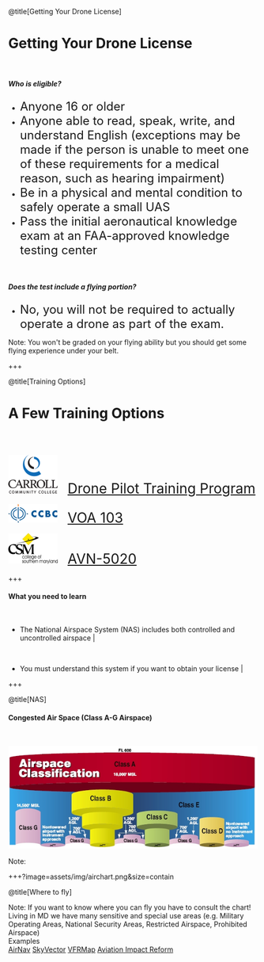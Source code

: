 <div class="slide-bg-style-left"></div><div class="slide-bg-style-right"></div>

@title[Getting Your Drone License]

# Getting Your Drone License

<br>

##### _**Who is eligible?**_

<ul>
  <li class="fragment"><span style="font-size: 24px;">Anyone 16 or older</span></li>
  <li class="fragment"><span style="font-size: 24px;">Anyone able to read, speak, write, and understand English (exceptions may be made if the person is unable to meet one of these requirements for a medical reason, such as hearing impairment)</span></li>
  <li class="fragment"><span style="font-size: 24px;">Be in a physical and mental condition to safely operate a small UAS </span></li>
  <li class="fragment"><span style="font-size: 24px;">Pass the initial aeronautical knowledge exam at an FAA-approved knowledge testing center</span></li>
</ul>

<br>

##### _**Does the test include a flying portion?**_

<ul>
  <li class="fragment"><span style="font-size: 24px;">No, you will not be required to actually operate a drone as part of the exam.</span></li>
</ul>


Note:
You won't be graded on your flying ability but you should get some flying experience under your belt.

+++
<div class="slide-bg-style-left"></div><div class="slide-bg-style-right"></div>

@title[Training Options]

# A Few Training Options

<br>
<br>

![Logo](assets/img/logo_carcc.png)<span style="font-size:28px;padding-left:20px;">[Drone Pilot Training Program](https://www.carrollcc.edu/sites/carroll/Templates/ContentPreview.aspx?id=13309)</span>

![Logo](assets/img/logo_ccbc_2.png)<span style="font-size:28px;padding-left:20px;">[VOA 103](https://flexreg.ccbcmd.edu/flexibleregistration/index.jsp?frc=CE)</span>

![Logo](assets/img/logo_csmd.png)<span style="font-size:28px;padding-left:20px;">[AVN-5020](https://express.csmd.edu/Online/Services?TOKENIDX=1031438944&SS=1&APP=ST&CONSTITUENCY=WBCE)</span>


+++
<div class="slide-bg-style-left"></div><div class="slide-bg-style-right"></div>

#### What you need to learn

<br>

- The National Airspace System (NAS) includes both controlled and uncontrolled airspace |

<br>

- You must understand this system if you want to obtain your license                    |



+++
<div class="slide-bg-style-left"></div><div class="slide-bg-style-right"></div>

@title[NAS]
#### Congested Air Space (Class A-G Airspace)

<br>

![Logo](assets/img/airspace_chart.png)

Note:

+++?image=assets/img/airchart.png&size=contain

@title[Where to fly]

Note:
If you want to know where you can fly you have to consult the chart! Living in MD we have many sensitive and special use areas (e.g. Military Operating Areas, National Security Areas, Restricted Airspace, Prohibited Airspace)
<br>
Examples
<br>
[AirNav](http://www.airnav.com/airport/kbwi )
[SkyVector](https://skyvector.com/airport/BWI/Baltimore-Washington-International-Thurgood-Marshall-Airport )
[VFRMap](http://vfrmap.com/?type=vfrc&lat=39.1753488%20amp;lon=-76.6683307&zoom=10)
[Aviation Impact Reform](http://aireform.com/airports-atc/faas-airports/faas-oep-35-airport-list/kbwi/)
